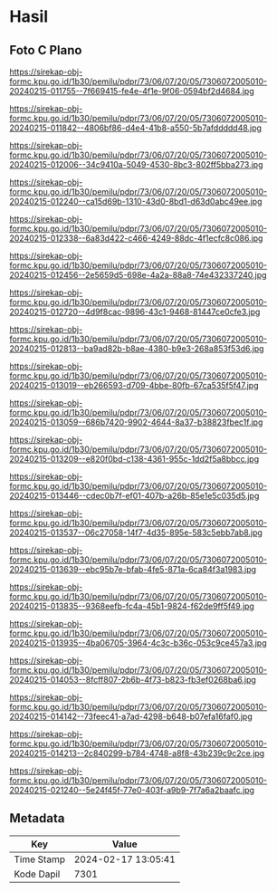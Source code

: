 # Hasil

## Foto C Plano

https://sirekap-obj-formc.kpu.go.id/1b30/pemilu/pdpr/73/06/07/20/05/7306072005010-20240215-011755--7f669415-fe4e-4f1e-9f06-0594bf2d4684.jpg

https://sirekap-obj-formc.kpu.go.id/1b30/pemilu/pdpr/73/06/07/20/05/7306072005010-20240215-011842--4806bf86-d4e4-41b8-a550-5b7afddddd48.jpg

https://sirekap-obj-formc.kpu.go.id/1b30/pemilu/pdpr/73/06/07/20/05/7306072005010-20240215-012006--34c9410a-5049-4530-8bc3-802ff5bba273.jpg

https://sirekap-obj-formc.kpu.go.id/1b30/pemilu/pdpr/73/06/07/20/05/7306072005010-20240215-012240--ca15d69b-1310-43d0-8bd1-d63d0abc49ee.jpg

https://sirekap-obj-formc.kpu.go.id/1b30/pemilu/pdpr/73/06/07/20/05/7306072005010-20240215-012338--6a83d422-c466-4249-88dc-4f1ecfc8c086.jpg

https://sirekap-obj-formc.kpu.go.id/1b30/pemilu/pdpr/73/06/07/20/05/7306072005010-20240215-012456--2e5659d5-698e-4a2a-88a8-74e432337240.jpg

https://sirekap-obj-formc.kpu.go.id/1b30/pemilu/pdpr/73/06/07/20/05/7306072005010-20240215-012720--4d9f8cac-9896-43c1-9468-81447ce0cfe3.jpg

https://sirekap-obj-formc.kpu.go.id/1b30/pemilu/pdpr/73/06/07/20/05/7306072005010-20240215-012813--ba9ad82b-b8ae-4380-b9e3-268a853f53d6.jpg

https://sirekap-obj-formc.kpu.go.id/1b30/pemilu/pdpr/73/06/07/20/05/7306072005010-20240215-013019--eb266593-d709-4bbe-80fb-67ca535f5f47.jpg

https://sirekap-obj-formc.kpu.go.id/1b30/pemilu/pdpr/73/06/07/20/05/7306072005010-20240215-013059--686b7420-9902-4644-8a37-b38823fbec1f.jpg

https://sirekap-obj-formc.kpu.go.id/1b30/pemilu/pdpr/73/06/07/20/05/7306072005010-20240215-013209--e820f0bd-c138-4361-955c-1dd2f5a8bbcc.jpg

https://sirekap-obj-formc.kpu.go.id/1b30/pemilu/pdpr/73/06/07/20/05/7306072005010-20240215-013446--cdec0b7f-ef01-407b-a26b-85e1e5c035d5.jpg

https://sirekap-obj-formc.kpu.go.id/1b30/pemilu/pdpr/73/06/07/20/05/7306072005010-20240215-013537--06c27058-14f7-4d35-895e-583c5ebb7ab8.jpg

https://sirekap-obj-formc.kpu.go.id/1b30/pemilu/pdpr/73/06/07/20/05/7306072005010-20240215-013639--ebc95b7e-bfab-4fe5-871a-6ca84f3a1983.jpg

https://sirekap-obj-formc.kpu.go.id/1b30/pemilu/pdpr/73/06/07/20/05/7306072005010-20240215-013835--9368eefb-fc4a-45b1-9824-f62de9ff5f49.jpg

https://sirekap-obj-formc.kpu.go.id/1b30/pemilu/pdpr/73/06/07/20/05/7306072005010-20240215-013935--4ba06705-3964-4c3c-b36c-053c9ce457a3.jpg

https://sirekap-obj-formc.kpu.go.id/1b30/pemilu/pdpr/73/06/07/20/05/7306072005010-20240215-014053--8fcff807-2b6b-4f73-b823-fb3ef0268ba6.jpg

https://sirekap-obj-formc.kpu.go.id/1b30/pemilu/pdpr/73/06/07/20/05/7306072005010-20240215-014142--73feec41-a7ad-4298-b648-b07efa16faf0.jpg

https://sirekap-obj-formc.kpu.go.id/1b30/pemilu/pdpr/73/06/07/20/05/7306072005010-20240215-014213--2c840299-b784-4748-a8f8-43b239c9c2ce.jpg

https://sirekap-obj-formc.kpu.go.id/1b30/pemilu/pdpr/73/06/07/20/05/7306072005010-20240215-021240--5e24f45f-77e0-403f-a9b9-7f7a6a2baafc.jpg


## Metadata

| Key        | Value               |
| ---------- | ------------------- |
| Time Stamp | 2024-02-17 13:05:41 |
| Kode Dapil | 7301                |



